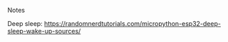 Notes

Deep sleep:
    https://randomnerdtutorials.com/micropython-esp32-deep-sleep-wake-up-sources/